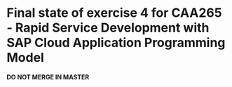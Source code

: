 # Final state of exercise 4 for CAA265 - Rapid Service Development with SAP Cloud Application Programming Model

**DO NOT MERGE IN MASTER**
